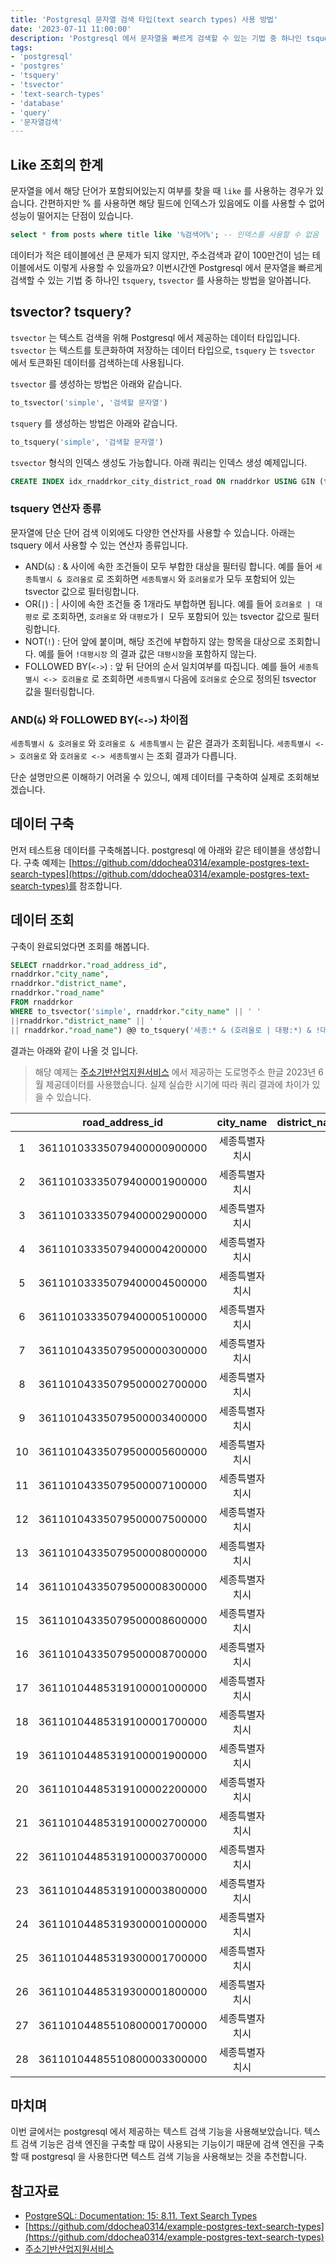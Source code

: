 ```yaml
---
title: 'Postgresql 문자열 검색 타입(text search types) 사용 방법'
date: '2023-07-11 11:00:00'
description: 'Postgresql 에서 문자열을 빠르게 검색할 수 있는 기법 중 하나인 tsquery, tsvector 를 사용하는 방법을 알아봅니다.'
tags:
- 'postgresql'
- 'postgres'
- 'tsquery'
- 'tsvector'
- 'text-search-types'
- 'database'
- 'query'
- '문자열검색'
---
```


## Like 조회의 한계

문자열을 에서 해당 단어가 포함되어있는지 여부를 찾을 때 `like` 를 사용하는 경우가 있습니다. 간편하지만 % 를 사용하면 해당 필드에 인덱스가 있음에도 이를 사용할 수 없어 성능이 떨어지는 단점이 있습니다.

```sql
select * from posts where title like '%검색어%'; -- 인덱스를 사용할 수 없음
```

데이터가 적은 테이블에선 큰 문제가 되지 않지만, 주소검색과 같이 100만건이 넘는 테이블에서도 이렇게 사용할 수 있을까요? 이번시간엔 Postgresql 에서 문자열을 빠르게 검색할 수 있는 기법 중 하나인 `tsquery`, `tsvector` 를 사용하는 방법을 알아봅니다.

## tsvector? tsquery?

`tsvector` 는 텍스트 검색을 위해 Postgresql 에서 제공하는 데이터 타입입니다. `tsvector` 는 텍스트를 토큰화하여 저장하는 데이터 타입으로, `tsquery` 는 `tsvector` 에서 토큰화된 데이터를 검색하는데 사용됩니다.

`tsvector` 를 생성하는 방법은 아래와 같습니다.

```sql
to_tsvector('simple', '검색할 문자열')
```

`tsquery` 를 생성하는 방법은 아래와 같습니다.

```sql
to_tsquery('simple', '검색할 문자열')
```

`tsvector` 형식의 인덱스 생성도 가능합니다. 아래 쿼리는 인덱스 생성 예제입니다.

```sql
CREATE INDEX idx_rnaddrkor_city_district_road ON rnaddrkor USING GIN (to_tsvector('simple', rnaddrkor.city_name || ' ' || rnaddrkor.district_name || ' ' || rnaddrkor.road_name));
```

### tsquery 연산자 종류

문자열에 단순 단어 검색 이외에도 다양한 연산자를 사용할 수 있습니다. 아래는 tsquery 에서 사용할 수 있는 연산자 종류입니다.

- AND(`&`) : & 사이에 속한 조건들이 모두 부합한 대상을 필터링 합니다. 예를 들어 `세종특별시 & 호려울로` 로 조회하면 `세종특별시` 와 `호려울로`가 모두 포함되어 있는 tsvector 값으로 필터링합니다.
- OR(`|`) : | 사이에 속한 조건들 중 1개라도 부합하면 됩니다. 예를 들어 `호려울로 | 대평로` 로 조회하면, `호려울로` 와 `대평로`가ㅣ 모두 포함되어 있는 tsvector 값으로 필터링합니다.
- NOT(`!`) : 단어 앞에 붙이며, 해당 조건에 부합하지 않는 항목을 대상으로 조회합니다. 예를 들어 `!대평시장` 의 결과 값은 `대평시장`을 포함하지 않는다.
- FOLLOWED BY(`<->`) : 앞 뒤 단어의 순서 일치여부를 따집니다. 예를 들어  `세종특별시 <-> 호려울로` 로 조회하면 `세종특별시` 다음에 `호려울로` 순으로 정의된 tsvector 값을 필터링합니다.

### AND(`&`) 와 FOLLOWED BY(`<->`) 차이점

`세종특별시 & 호려울로` 와 `호려울로 & 세종특별시` 는 같은 결과가 조회됩니다.
`세종특별시 <-> 호려울로` 와 `호려울로 <-> 세종특별시` 는 조회 결과가 다릅니다.


단순 설명만으론 이해하기 어려울 수 있으니, 예제 데이터를 구축하여 실제로 조회해보겠습니다.


## 데이터 구축

먼저 테스트용 데이터를 구축해봅니다. postgresql 에 아래와 같은 테이블을 생성합니다. 구축 예제는 [https://github.com/ddochea0314/example-postgres-text-search-types](https://github.com/ddochea0314/example-postgres-text-search-types)를 참조합니다.

## 데이터 조회

구축이 완료되었다면 조회를 해봅니다.

```sql
SELECT rnaddrkor."road_address_id", 
rnaddrkor."city_name", 
rnaddrkor."district_name", 
rnaddrkor."road_name"
FROM rnaddrkor
WHERE to_tsvector('simple', rnaddrkor."city_name" || ' ' 
||rnaddrkor."district_name" || ' ' 
|| rnaddrkor."road_name") @@ to_tsquery('세종:* & (호려울로 | 대평:*) & !대평시장:*');
```

결과는 아래와 같이 나올 것 입니다.

> 해당 예제는 [주소기반산업지원서비스](https://business.juso.go.kr/addrlink/attrbDBDwld/attrbDBDwldList.do?cPath=99MD&menu=%EB%8F%84%EB%A1%9C%EB%AA%85%EC%A3%BC%EC%86%8C%20%ED%95%9C%EA%B8%80#this) 에서 제공하는 도로명주소 한글 2023년 6월 제공데이터를 사용했습니다. 실제 실습한 시기에 따라 쿼리 결과에 차이가 있을 수 있습니다.

|| road_address_id | city_name | district_name | road_name |
|:--:|:--:|:--:|:--:|:--:|
|1| 36110103335079400000900000|세종특별자치시|| 호려울로|
|2| 36110103335079400001900000|세종특별자치시|| 호려울로|
|3 | 36110103335079400002900000| 세종특별자치시|| 호려울로|
|4 | 36110103335079400004200000| 세종특별자치시|| 호려울로|
|5 | 36110103335079400004500000| 세종특별자치시|| 호려울로|
|6 | 36110103335079400005100000| 세종특별자치시|| 호려울로|
|7 | 36110104335079500000300000| 세종특별자치시|| 대평로|
|8 | 36110104335079500002700000| 세종특별자치시|| 대평로|
|9 | 36110104335079500003400000| 세종특별자치시|| 대평로|
| 10 | 36110104335079500005600000| 세종특별자치시|| 대평로|
| 11 | 36110104335079500007100000| 세종특별자치시|| 대평로|
| 12 | 36110104335079500007500000| 세종특별자치시|| 대평로|
| 13 | 36110104335079500008000000| 세종특별자치시|| 대평로|
| 14 | 36110104335079500008300000| 세종특별자치시|| 대평로|
| 15 | 36110104335079500008600000| 세종특별자치시|| 대평로|
| 16 | 36110104335079500008700000| 세종특별자치시|| 대평로|
| 17 | 36110104485319100001000000| 세종특별자치시|| 대평1길 |
| 18 | 36110104485319100001700000| 세종특별자치시|| 대평1길 |
| 19 | 36110104485319100001900000| 세종특별자치시|| 대평1길 |
| 20 | 36110104485319100002200000| 세종특별자치시|| 대평1길 |
| 21 | 36110104485319100002700000| 세종특별자치시|| 대평1길 |
| 22 | 36110104485319100003700000| 세종특별자치시|| 대평1길 |
| 23 | 36110104485319100003800000| 세종특별자치시|| 대평1길 |
| 24 | 36110104485319300001000000| 세종특별자치시|| 대평3길 |
| 25 | 36110104485319300001700000| 세종특별자치시|| 대평3길 |
| 26 | 36110104485319300001800000| 세종특별자치시|| 대평3길 |
| 27 | 36110104485510800001700000| 세종특별자치시|| 대평4길 |
| 28 | 36110104485510800003300000| 세종특별자치시|| 대평4길 |

## 마치며

이번 글에서는 postgresql 에서 제공하는 텍스트 검색 기능을 사용해보았습니다. 텍스트 검색 기능은 검색 엔진을 구축할 때 많이 사용되는 기능이기 때문에 검색 엔진을 구축할 때 postgresql 을 사용한다면 텍스트 검색 기능을 사용해보는 것을 추천합니다.

## 참고자료

- [PostgreSQL: Documentation: 15: 8.11. Text Search Types](https://www.postgresql.org/docs/15/datatype-textsearch.html)
- [https://github.com/ddochea0314/example-postgres-text-search-types](https://github.com/ddochea0314/example-postgres-text-search-types)
- [주소기반산업지원서비스](https://business.juso.go.kr/addrlink/attrbDBDwld/attrbDBDwldList.do?cPath=99MD&menu=%EB%8F%84%EB%A1%9C%EB%AA%85%EC%A3%BC%EC%86%8C%20%ED%95%9C%EA%B8%80#this) 